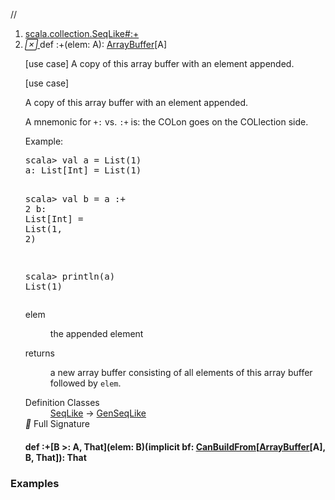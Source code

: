 //
<ol>
<li><a href="https://www.scala-lang.org/api/2.12.3/scala/collection/mutable/ArrayBuffer.html#:+(elem:A):scala.collection.mutable.ArrayBuffer[A]">scala.collection.SeqLike#:+</a></li>
<li name="scala.collection.SeqLike#:+" visbl="pub" class="indented0 " data-isabs="false" fullcomment="yes" group="Ungrouped"> <a id=":+(elem:A):scala.collection.mutable.ArrayBuffer[A]"></a><a id=":+(A):ArrayBuffer[A]"></a> <span class="permalink"> <a href="../../../scala/collection/mutable/ArrayBuffer.html#:+(elem:A):scala.collection.mutable.ArrayBuffer[A]" title="Permalink"> <i class="material-icons"></i> </a> </span> <span class="modifier_kind"> <span class="modifier"></span> <span class="kind">def</span> </span> <span class="symbol"> <span title="gt4s: $colon$plus" class="name">:+</span><span class="params">(<span name="elem">elem: <span class="extype" name="scala.collection.GenSeqLike.A">A</span></span>)</span><span class="result">: <a href="" class="extype" name="scala.collection.mutable.ArrayBuffer">ArrayBuffer</a>[<span class="extype" name="scala.collection.GenSeqLike.A">A</span>]</span> </span> <p class="shortcomment cmt">[use case] A copy of this array buffer with an element appended.</p>
 <div class="fullcomment">
  [use case] 
  <div class="comment cmt">
   <p> A copy of this array buffer with an element appended.</p>
   <p> A mnemonic for <code>+:</code> vs. <code>:+</code> is: the COLon goes on the COLlection side.</p>
   <p> Example:</p>
   <pre>scala&gt; <span class="kw">val</span> a = <span class="std">List</span>(<span class="num">1</span>)
a: <span class="std">List</span>[<span class="std">Int</span>] = <span class="std">List</span>(<span class="num">1</span>)

scala&gt; <span class="kw">val</span> b = a :+ <span class="num">2</span>
b: <span class="std">List</span>[<span class="std">Int</span>] = <span class="std">List</span>(<span class="num">1</span>, <span class="num">2</span>)

scala&gt; println(a)
<span class="std">List</span>(<span class="num">1</span>)</pre>
  </div>
  <dl class="paramcmts block">
   <dt class="param">
    elem
   </dt>
   <dd class="cmt">
    <p>the appended element</p>
   </dd>
   <dt>
    returns
   </dt>
   <dd class="cmt">
    <p>a new array buffer consisting of all elements of this array buffer followed by <code>elem</code>.</p>
   </dd>
  </dl>
  <dl class="attributes block"> 
   <dt>
    Definition Classes
   </dt>
   <dd>
    <a href="../SeqLike.html" class="extype" name="scala.collection.SeqLike">SeqLike</a> → 
    <a href="../GenSeqLike.html" class="extype" name="scala.collection.GenSeqLike">GenSeqLike</a>
   </dd>
   <div class="full-signature-block toggleContainer"> 
    <span class="toggle"> <i class="material-icons"></i> Full Signature </span> 
    <div class="hiddenContent full-signature-usecase">
     <h4 id="signature" class="signature"> <span class="modifier_kind"> <span class="modifier"></span> <span class="kind">def</span> </span> <span class="symbol"> <span title="gt4s: $colon$plus" class="name">:+</span><span class="tparams">[<span name="B">B &gt;: <span class="extype" name="scala.collection.mutable.ArrayBuffer.A">A</span></span>, <span name="That">That</span>]</span><span class="params">(<span name="elem">elem: <span class="extype" name="scala.collection.SeqLike.:+.B">B</span></span>)</span><span class="params">(<span class="implicit">implicit </span><span name="bf">bf: <a href="../generic/CanBuildFrom.html" class="extype" name="scala.collection.generic.CanBuildFrom">CanBuildFrom</a>[<a href="" class="extype" name="scala.collection.mutable.ArrayBuffer">ArrayBuffer</a>[<span class="extype" name="scala.collection.mutable.ArrayBuffer.A">A</span>], <span class="extype" name="scala.collection.SeqLike.:+.B">B</span>, <span class="extype" name="scala.collection.SeqLike.:+.That">That</span>]</span>)</span><span class="result">: <span class="extype" name="scala.collection.SeqLike.:+.That">That</span></span> </span> </h4>
    </div> 
   </div>
  </dl>
 </div> </li>
        </ol>


### Examples















